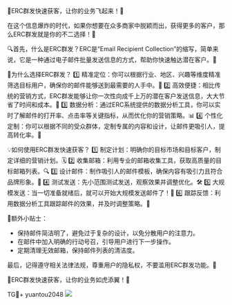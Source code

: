 🚀ERC群发快速获客，让你的业务飞起来！🚀

在这个信息爆炸的时代，如果你想要在众多商家中脱颖而出，获得更多的客户，那么ERC群发就是你的不二选择！🎉

🔍首先，什么是ERC群发？ERC是“Email Recipient Collection”的缩写，简单来说，它是一种通过电子邮件批量发送信息的方式，帮助你快速触达潜在客户。🎯

🌈为什么选择ERC群发？
1️⃣ 精准定位：你可以根据行业、地区、兴趣等维度精准筛选目标用户，确保你的邮件能够送到最需要的人手中。🎯
2️⃣ 高效便捷：相比传统的营销方式，ERC群发能够让你一次性向成千上万的潜在客户发送信息，大大节省了时间和成本。💸
3️⃣ 数据分析：通过ERC系统提供的数据分析工具，你可以实时了解邮件的打开率、点击率等关键指标，从而优化你的营销策略。📊
4️⃣ 个性化定制：你可以根据不同的受众群体，定制专属的内容和设计，让邮件更吸引人，提高转化率。🎨

💡如何使用ERC群发快速获客？
1️⃣ 制定计划：明确你的目标市场和目标客户，制定详细的营销计划。🗓
2️⃣ 收集邮箱：利用专业的邮箱收集工具，获取高质量的目标邮箱列表。🔍
3️⃣ 设计邮件：制作吸引人的邮件模板，确保内容有吸引力且符合品牌形象。🎨
4️⃣ 测试发送：先小范围测试发送，观察效果并调整优化。🛠
5️⃣ 大规模发送：当一切准备就绪后，就可以开始大规模发送邮件了！🚀
6️⃣ 跟踪反馈：利用数据分析工具跟踪邮件的效果，并及时调整策略。👀

🎁额外小贴士：
- 保持邮件简洁明了，避免过于复杂的设计，以免分散用户的注意力。
- 在邮件中加入明确的行动号召，引导用户进行下一步操作。
- 定期清理无效邮箱，保持邮件列表的清洁度。

最后，记得遵守相关法律法规，尊重用户的隐私权，不要滥用ERC群发功能。💼

🚀ERC群发快速获客，让你的业务如虎添翼！🚀

TG💪+ yuantou2048  ![](https://github.com/user-attachments/assets/42a5a4a5-fea9-4a1d-8aa0-73e57e430cca)